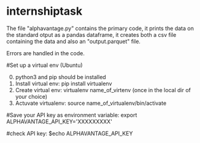 # internshiptask

The file "alphavantage.py" contains the primary code, it prints the data on the standard otput as a pandas dataframe, it creates both a csv file containing the data and also an "output.parquet" file.

Errors are handled in the code.

#Set up a virtual env (Ubuntu)

0) python3 and pip should be installed
1) Install virtual env: pip install virtualenv
2) Create virtual env: virtualenv name_of_virtenv (once in the local dir of your choice)
3) Actuvate virtualenv: source name_of_virtualenv/bin/activate

#Save your API key as environment variable:
export ALPHAVANTAGE_API_KEY='XXXXXXXXX'

#check API key:
$echo ALPHAVANTAGE_API_KEY



